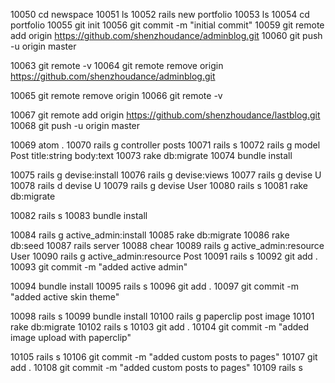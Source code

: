 10050  cd newspace
10051  ls
10052  rails new portfolio
10053  ls
10054  cd portfolio
10055  git init
10056  git commit -m "initial commit"
10059  git remote add origin https://github.com/shenzhoudance/adminblog.git
10060  git push -u origin master


10063  git remote -v
10064  git remote remove origin https://github.com/shenzhoudance/adminblog.git

10065  git remote remove origin
10066  git remote -v

10067  git remote add origin https://github.com/shenzhoudance/lastblog.git
10068  git push -u origin master

10069  atom .
10070  rails g controller posts
10071  rails s
10072  rails g model Post title:string body:text
10073  rake db:migrate
10074  bundle install

10075  rails g devise:install
10076  rails g devise:views
10077  rails g devise U
10078  rails d devise U
10079  rails g devise User
10080  rails s
10081  rake db:migrate

10082  rails s
10083  bundle install

10084  rails g active_admin:install
10085  rake db:migrate
10086  rake db:seed
10087  rails server
10088  chear
10089  rails g active_admin:resource User
10090  rails g active_admin:resource Post
10091  rails s
10092  git add .
10093  git commit -m "added active admin"

10094  bundle install
10095  rails s
10096  git add .
10097  git commit -m "added active skin theme"

10098  rails s
10099  bundle install
10100  rails g paperclip post image
10101  rake db:migrate
10102  rails s
10103  git add .
10104  git commit -m "added image upload with paperclip"

10105  rails s
10106  git commit -m "added custom posts to pages"
10107  git add .
10108  git commit -m "added custom posts to pages"
10109  rails s
